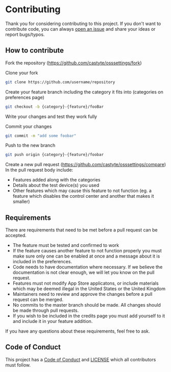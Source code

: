 # Contributing
Thank you for considering contributing to this project. If you don't want to contribute code, you can always [open an issue](https://github.com/castyte/osssettings/issues/new) and share your ideas or report bugs/typos.

## How to contribute
Fork the repository (https://github.com/castyte/osssettings/fork)

Clone your fork
```sh
git clone https://github.com/username/repository
```

Create your feature branch including the category it fits into (categories on preferences page)
```sh
git checkout -b {category}-{feature}/fooBar
```

Write your changes and test they work fully

Commit your changes
```sh
git commit -m "add some foobar"
```

Push to the new branch
```sh
git push origin {category}-{feature}/foobar
```

Create a new pull request (https://github.com/castyte/osssettings/compare)
In the pull request body include:
- Features added along with the categories
- Details about the test device(s) you used
- Other features which may cause this feature to not function (eg. a feature which disables the control center and another that makes it smaller)

## Requirements
There are requirements that need to be met before a pull request can be accepted.

- The feature must be tested and confirmed to work
- If the feature causes another feature to not function properly you must make sure only one can be enabled at once and a message about it is included in the preferences.
- Code needs to have documentation where necessary. If we believe the documentation is not clear enough, we will let you know on the pull request.
- Features must not modify App Store applicatons, or include materials which may be deemed illegal in the United States or the United Kingdom
- Maintainers need to review and approve the changes before a pull request can be merged.
- No commits to the master branch should be made. All changes should be made through pull requests.
- If you wish to be included in the credits page you must add yourself to it and include it in your feature addition.

If you have any questions about these requirements, feel free to ask.

## Code of Conduct
This project has a [Code of Conduct](https://github.com/castyte/osssettings/blob/master/CODE_OF_CONDUCT.md) and [LICENSE](https://github.com/castyte/osssettings/blob/master/LICENSE) which all contributors must follow.
